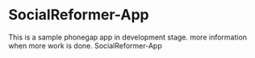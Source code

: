 SocialReformer-App
==================
This is a sample phonegap app in development stage. more information when more work is done.
SocialReformer-App
